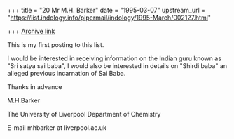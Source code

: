+++
title = "20 Mr M.H. Barker"
date = "1995-03-07"
upstream_url = "https://list.indology.info/pipermail/indology/1995-March/002127.html"

+++
[Archive link](https://list.indology.info/pipermail/indology/1995-March/002127.html)

This is my first posting to this list.

I would be interested in receiving information on the Indian guru known as
"Sri satya sai baba", I would also be interested in details on "Shirdi baba"
an alleged previous incarnation of Sai Baba.

Thanks in advance

M.H.Barker

The University of Liverpool
Department of Chemistry

E-mail mhbarker at liverpool.ac.uk





